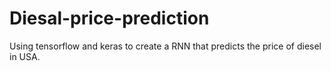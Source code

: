 # Diesal-price-prediction
Using tensorflow and keras to create a RNN that predicts the price of diesel in USA. 
